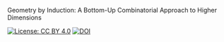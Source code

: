 Geometry by Induction: A Bottom-Up Combinatorial Approach to Higher Dimensions

[![License: CC BY 4.0](https://img.shields.io/badge/License-CC%20BY%204.0-lightgrey.svg)](https://creativecommons.org/licenses/by/4.0/)
[![DOI](https://zenodo.org/badge/DOI/10.5281/zenodo.15204544.svg)](https://doi.org/10.5281/zenodo.15204544)
